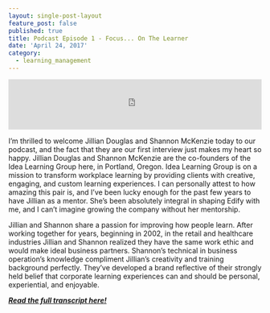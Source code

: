 ```yaml
---
layout: single-post-layout
feature_post: false
published: true
title: Podcast Episode 1 - Focus... On The Learner
date: 'April 24, 2017'
category:
  - learning_management
---
```

<iframe src="https://www.podbean.com/media/player/nt8h2-6a0a6b?from=yiiadmin&skin=1&btn-skin=104&share=1&fonts=Helvetica&auto=0&download=0&rtl=0" height="100" width="100%" frameborder="0" scrolling="no" data-name="pb-iframe-player"></iframe>

I’m thrilled to welcome Jillian Douglas and Shannon McKenzie today to our podcast, and the fact that they are our first interview just makes my heart so happy. Jillian Douglas and Shannon McKenzie are the co-founders of the Idea Learning Group here, in Portland, Oregon. Idea Learning Group is on a mission to transform workplace learning by providing clients with creative, engaging, and custom learning experiences. I can personally attest to how amazing this pair is, and I’ve been lucky enough for the past few years to have Jillian as a mentor. She’s been absolutely integral in shaping Edify with me, and I can’t imagine growing the company without her mentorship.

Jillian and Shannon share a passion for improving how people learn. After working together for years, beginning in 2002, in the retail and healthcare industries Jillian and Shannon realized they have the same work ethic and would make ideal business partners. Shannon’s technical in business operation’s knowledge compliment Jillian’s creativity and training background perfectly. They’ve developed a brand reflective of their strongly held belief that corporate learning experiences can and should be personal, experiential, and enjoyable.

_**[Read the full transcript here!](http://www.uprightandbetter.com/episode01/)**_

